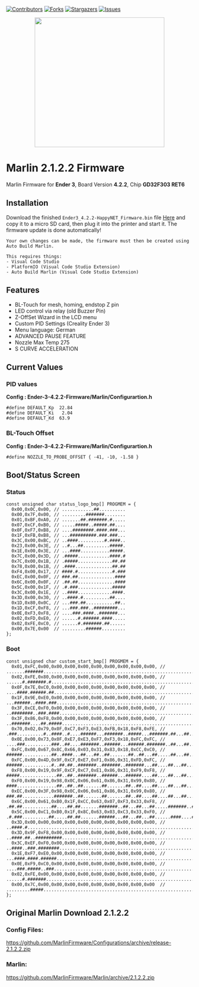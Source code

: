 <a name="readme-top"></a>

[![Contributors][contributors-shield]][contributors-url]
[![Forks][forks-shield]][forks-url]
[![Stargazers][stars-shield]][stars-url]
[![Issues][issues-shield]][issues-url]


<p align="center">
  <img src="https://mma.prnewswire.com/media/1609256/Logo.jpg?p=facebook" width="350">


# Marlin 2.1.2.2 Firmware
Marlin Firmware for **Ender 3**, Board Version **4.2.2**, Chip **GD32F303 RET6**

## Installation
Download the finished `Ender3_4.2.2-HappyNET_Firmware.bin` file [Here](https://github.com/DarkNinja-Lab/Ender-3-4.2.2-Firmware/releases/download/Release/Ender3_4.2.2-HappyNET_Firmware.bin) and copy it to a micro SD card, then plug it into the printer and start it. The firmware update is done automatically!
```
Your own changes can be made, the firmware must then be created using Auto Build Marlin.

This requires things:
- Visual Code Studio
- PlatformIO (Visual Code Studio Extension)
- Auto Build Marlin (Visual Code Studio Extension)
```

## Features
- BL-Touch for mesh, homing, endstop Z pin
- LED control via relay (old Buzzer Pin)
- Z-OffSet Wizard in the LCD menu
- Custom PID Settings (Creality Ender 3)
- Menu language: German
- ADVANCED PAUSE FEATURE
- Nozzle Max Temp 275
- S CURVE ACCELERATION

## Current Values
### PID values
**Config : Ender-3-4.2.2-Firmware/Marlin/Configurartion.h**
```
#define DEFAULT_Kp  22.84 
#define DEFAULT_Ki   2.04 
#define DEFAULT_Kd  63.9
```
### BL-Touch Offset
**Config : Ender-3-4.2.2-Firmware/Marlin/Configurartion.h**

```
#define NOZZLE_TO_PROBE_OFFSET { -41, -10, -1.58 }
```
## Boot/Status Screen

### Status
```
const unsigned char status_logo_bmp[] PROGMEM = {
  0x00,0x0C,0x00, // ............##..........
  0x00,0x7F,0x00, // .........#######........
  0x01,0xBF,0xA0, // .......##.#######.#.....
  0x07,0xCF,0xB0, // .....#####..#####.##....
  0x0F,0xF7,0xB8, // ....########.####.###...
  0x1F,0xFB,0xB8, // ...##########.###.###...
  0x3C,0x00,0xBC, // ..####..........#.####..
  0x23,0x00,0x3E, // ..#...##..........#####.
  0x1E,0x00,0x3E, // ...####...........#####.
  0x7C,0x00,0x3D, // .#####............####.#
  0x7C,0x00,0x1B, // .#####.............##.##
  0x78,0x00,0x1B, // .####..............##.##
  0xF4,0x00,0x17, // ####.#.............#.###
  0xEC,0x00,0x0F, // ###.##..............####
  0x6C,0x00,0x0F, // .##.##..............####
  0x5C,0x00,0x1F, // .#.###.............#####
  0x3C,0x00,0x1E, // ..####.............####.
  0x3D,0x00,0x30, // ..####.#..........##....
  0x1D,0x80,0x0C, // ...###.##...........##..
  0x1D,0xCF,0xF8, // ...###.###..#########...
  0x0E,0xF3,0xF8, // ....###.####..#######...
  0x02,0xFD,0xE0, // ......#.######.####.....
  0x02,0xFE,0xC0, // ......#.#######.##......
  0x00,0x7E,0x00  // .........######.........
};
```

### Boot
```
const unsigned char custom_start_bmp[] PROGMEM = {
  0x01,0xFC,0x00,0x00,0x00,0x00,0x00,0x00,0x00,0x00,0x00, // .......#######..........................................................................
  0x02,0xFE,0x80,0x00,0x00,0x00,0x00,0x00,0x00,0x00,0x00, // ......#.#######.#.......................................................................
  0x0F,0x7E,0xC0,0x00,0x00,0x00,0x00,0x00,0x00,0x00,0x00, // ....####.######.##......................................................................
  0x1F,0x9E,0xE0,0x00,0x00,0x00,0x00,0x00,0x00,0x00,0x00, // ...######..####.###.....................................................................
  0x3F,0xCE,0xF0,0x00,0x00,0x00,0x00,0x00,0x00,0x00,0x00, // ..########..###.####....................................................................
  0x3F,0x86,0xF8,0x00,0x00,0x00,0x00,0x00,0x00,0x00,0x00, // ..#######....##.#####...................................................................
  0x70,0x02,0x79,0x0F,0xC7,0xF3,0xE3,0xFB,0x18,0xF8,0xFE, // .###..........#..####..#....######...#######..#####...#######.##...##...#####...#######.
  0x0E,0x00,0x73,0x0F,0xE7,0xE3,0xF7,0xF3,0x18,0xFC,0xFC, // ....###..........###..##....#######..######...######.#######..##...##...######..######..
  0xFC,0x00,0x67,0x8C,0x66,0x03,0x31,0x83,0x18,0xCC,0xC0, // ######...........##..####...##...##..##.......##..##...##.....##...##...##..##..##......
  0xFC,0x00,0x4D,0x9F,0xCF,0xE7,0xF1,0x86,0x31,0xFD,0xFC, // ######...........#..##.##..#######..#######..#######...##....##...##...#######.#######..
  0xF8,0x00,0x19,0x9F,0xCF,0xC7,0xE1,0x86,0x31,0xF9,0xF8, // #####..............##..##..#######..######...######....##....##...##...######..######...
  0xF0,0x00,0x19,0x98,0x0C,0x06,0x61,0x86,0x31,0x99,0x80, // ####...............##..##..##.......##.......##..##....##....##...##...##..##..##.......
  0xEC,0x00,0x3F,0x98,0x0C,0x06,0x61,0x86,0x31,0x99,0x80, // ###.##............#######..##.......##.......##..##....##....##...##...##..##..##.......
  0x6C,0x00,0x61,0xB0,0x1F,0xCC,0x63,0x07,0xF3,0x33,0xF8, // .##.##...........##....##.##.......#######..##...##...##.....#######..##..##..#######...
  0x5C,0x00,0xC1,0xB0,0x1F,0x8C,0x63,0x03,0xC3,0x33,0xF0, // .#.###..........##.....##.##.......######...##...##...##......####....##..##..######....
  0x3D,0x00,0x00,0x00,0x00,0x00,0x00,0x00,0x00,0x00,0x00, // ..####.#................................................................................
  0x3D,0x9F,0xF8,0x00,0x00,0x00,0x00,0x00,0x00,0x00,0x00, // ..####.##..##########...................................................................
  0x3C,0xEF,0xF0,0x00,0x00,0x00,0x00,0x00,0x00,0x00,0x00, // ..####..###.########....................................................................
  0x1E,0xF7,0xE0,0x00,0x00,0x00,0x00,0x00,0x00,0x00,0x00, // ...####.####.######.....................................................................
  0x0E,0xF9,0xC0,0x00,0x00,0x00,0x00,0x00,0x00,0x00,0x00, // ....###.#####..###......................................................................
  0x02,0xFE,0x00,0x00,0x00,0x00,0x00,0x00,0x00,0x00,0x00, // ......#.#######.........................................................................
  0x00,0x7C,0x00,0x00,0x00,0x00,0x00,0x00,0x00,0x00,0x00  // .........#####..........................................................................
};
```
## Original Marlin Download 2.1.2.2

### Config Files:
https://github.com/MarlinFirmware/Configurations/archive/release-2.1.2.2.zip

### Marlin: 
https://github.com/MarlinFirmware/Marlin/archive/2.1.2.2.zip



<!--## Written in

[![Next][Next.js]][Next-url] -->



<!-- MARKDOWN LINKS & IMAGES -->

[contributors-shield]: https://img.shields.io/github/contributors/DarkNinja-Lab/Ender-3-4.2.2-Firmware.svg?style=for-the-badge

[contributors-url]: https://github.com/DarkNinja-Lab/Ender-3-4.2.2-Firmware/graphs/contributors



[forks-shield]: https://img.shields.io/github/forks/DarkNinja-Lab/Ender-3-4.2.2-Firmware.svg?style=for-the-badge

[forks-url]: https://github.com/DarkNinja-Lab/Ender-3-4.2.2-Firmware/network/members



[stars-shield]: https://img.shields.io/github/stars/DarkNinja-Lab/Ender-3-4.2.2-Firmware.svg?style=for-the-badge
[stars-url]: https://github.com/DarkNinja-Lab/Ender-3-4.2.2-Firmware/stargazers
[issues-shield]: https://img.shields.io/github/issues/DarkNinja-Lab/Ender-3-4.2.2-Firmware.svg?style=for-the-badge
[issues-url]: https://github.com/DarkNinja-Lab/Ender-3-4.2.2-Firmware/issues
[license-shield]: https://img.shields.io/github/license/DarkNinja-Lab/Ender-3-4.2.2-Firmware.svg?style=for-the-badge
[license-url]: https://github.com/DarkNinja-Lab/Ender-3-4.2.2-Firmware/blob/master/LICENSE.txt
[linkedin-shield]: https://img.shields.io/badge/-LinkedIn-black.svg?style=for-the-badge&logo=linkedin&colorB=555
[linkedin-url]: https://linkedin.com/in/DarkNinja-Lab
[product-screenshot]: images/screenshot.png
[Next.js]: https://img.shields.io/badge/next.js-000000?style=for-the-badge&logo=nextdotjs&logoColor=white
[Next-url]: https://nextjs.org/
[React.js]: https://img.shields.io/badge/React-20232A?style=for-the-badge&logo=react&logoColor=61DAFB
[React-url]: https://reactjs.org/
[Vue.js]: https://img.shields.io/badge/Vue.js-35495E?style=for-the-badge&logo=vuedotjs&logoColor=4FC08D
[Vue-url]: https://vuejs.org/
[Angular.io]: https://img.shields.io/badge/Angular-DD0031?style=for-the-badge&logo=angular&logoColor=white
[Angular-url]: https://angular.io/
[Svelte.dev]: https://img.shields.io/badge/Svelte-4A4A55?style=for-the-badge&logo=svelte&logoColor=FF3E00
[Svelte-url]: https://svelte.dev/
[Laravel.com]: https://img.shields.io/badge/Laravel-FF2D20?style=for-the-badge&logo=laravel&logoColor=white
[Laravel-url]: https://laravel.com
[Bootstrap.com]: https://img.shields.io/badge/Bootstrap-563D7C?style=for-the-badge&logo=bootstrap&logoColor=white
[Bootstrap-url]: https://getbootstrap.com
[JQuery.com]: https://img.shields.io/badge/jQuery-0769AD?style=for-the-badge&logo=jquery&logoColor=white
[JQuery-url]: https://jquery.com 

